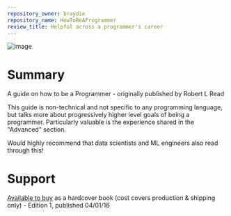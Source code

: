 ```yaml
---
repository_owner: braydie
repository_name: HowToBeAProgrammer
review_title: Helpful across a programmer's career
---
```


![image](https://github.com/repo-reviews/repo-reviews.github.io/assets/136455818/2f3be5b1-1e9e-455e-a35a-df05e7aafb4e)

# Summary

A guide on how to be a Programmer - originally published by Robert L Read

This guide is non-technical and not specific to any programming language, but talks more about progressively higher level goals of being a programmer.  Particularly valuable is the experience shared in the "Advanced" section.

Would highly recommend that data scientists and ML engineers also read through this!

# Support

[Available to buy](http://www.blurb.com/b/6999069-how-to-be-a-programmer) as a hardcover book (cost covers production & shipping only) - Edition 1, published 04/01/16
